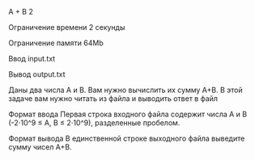 A + B 2

Ограничение времени	  2 секунды

Ограничение памяти	  64Mb

Ввод	                  input.txt

Вывод	                  output.txt

Даны два числа A и B.
Вам нужно вычислить их сумму A+B. В этой задаче вам нужно читать из файла и выводить ответ в файл

Формат ввода
Первая строка входного файла содержит числа A и B (-2⋅10^9 ≤ A, B ≤ 2⋅10^9), разделенные пробелом.

Формат вывода
В единственной строке выходного файла выведите сумму чисел A+B.
